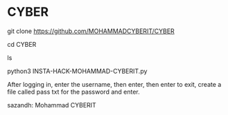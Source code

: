 # CYBER
git clone https://github.com/MOHAMMADCYBERIT/CYBER

cd CYBER

ls

python3 INSTA-HACK-MOHAMMAD-CYBERIT.py

After logging in, enter the username, then enter, then enter  to exit,  create a file called pass txt for the password and enter.

sazandh: Mohammad CYBERIT
